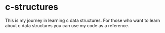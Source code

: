 # c-structures
This is my journey in learning c data structures.
For those who want to learn about c data structures you can use my code as a reference. 

